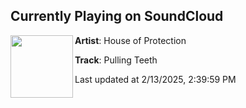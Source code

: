 ## Currently Playing on SoundCloud

[<img align="left" width="100" src="https://i1.sndcdn.com/artworks-QZ428FcDcySP-0-t500x500.jpg">](https://soundcloud.com/houseofprotection/pulling-teeth-1?in=houseofprotection/sets/galore-346878385)

**Artist**: House of Protection 

**Track**: Pulling Teeth

Last updated at 2/13/2025, 2:39:59 PM
